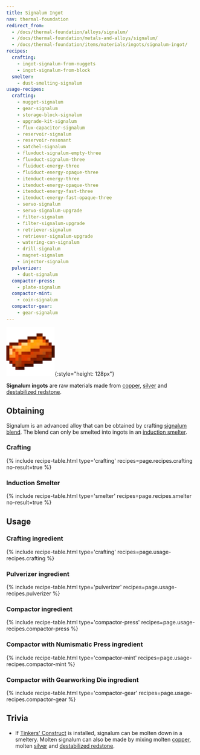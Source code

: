 ```yaml
---
title: Signalum Ingot
nav: thermal-foundation
redirect_from:
  - /docs/thermal-foundation/alloys/signalum/
  - /docs/thermal-foundation/metals-and-alloys/signalum/
  - /docs/thermal-foundation/items/materials/ingots/signalum-ingot/
recipes:
  crafting:
    - ingot-signalum-from-nuggets
    - ingot-signalum-from-block
  smelter:
    - dust-smelting-signalum
usage-recipes:
  crafting:
    - nugget-signalum
    - gear-signalum
    - storage-block-signalum
    - upgrade-kit-signalum
    - flux-capacitor-signalum
    - reservoir-signalum
    - reservoir-resonant
    - satchel-signalum
    - fluxduct-signalum-empty-three
    - fluxduct-signalum-three
    - fluiduct-energy-three
    - fluiduct-energy-opaque-three
    - itemduct-energy-three
    - itemduct-energy-opaque-three
    - itemduct-energy-fast-three
    - itemduct-energy-fast-opaque-three
    - servo-signalum
    - servo-signalum-upgrade
    - filter-signalum
    - filter-signalum-upgrade
    - retriever-signalum
    - retriever-signalum-upgrade
    - watering-can-signalum
    - drill-signalum
    - magnet-signalum
    - injector-signalum
  pulverizer:
    - dust-signalum
  compactor-press:
    - plate-signalum
  compactor-mint:
    - coin-signalum
  compactor-gear:
    - gear-signalum
---
```


![Signalum ingot](/assets/images/thermal-foundation/ingot-signalum.png){:style="height: 128px"}


**Signalum ingots** are raw materials made from [copper](/docs/copper-ingot/),
[silver](/docs/silver-ingot/) and [destabilized
redstone](/docs/destabilized-redstone/).


Obtaining
---------

Signalum is an advanced alloy that can be obtained by crafting [signalum
blend](/docs/signalum-blend/). The blend can only be smelted into ingots in an
[induction smelter](/docs/induction-smelter/).

### Crafting
{% include recipe-table.html type='crafting' recipes=page.recipes.crafting no-result=true %}

### Induction Smelter
{% include recipe-table.html type='smelter' recipes=page.recipes.smelter no-result=true %}


Usage
-----

### Crafting ingredient
{% include recipe-table.html type='crafting' recipes=page.usage-recipes.crafting %}

### Pulverizer ingredient
{% include recipe-table.html type='pulverizer' recipes=page.usage-recipes.pulverizer %}

### Compactor ingredient
{% include recipe-table.html type='compactor-press' recipes=page.usage-recipes.compactor-press %}

### Compactor with Numismatic Press ingredient
{% include recipe-table.html type='compactor-mint' recipes=page.usage-recipes.compactor-mint %}

### Compactor with Gearworking Die ingredient
{% include recipe-table.html type='compactor-gear' recipes=page.usage-recipes.compactor-gear %}


Trivia
------

* If [Tinkers'
  Construct](https://minecraft.curseforge.com/projects/tinkers-construct) is
  installed, signalum can be molten down in a smeltery. Molten signalum can also
  be made by mixing molten [copper](/docs/copper-ingot/), molten
  [silver](/docs/silver-ingot/) and [destabilized
  redstone](/docs/destabilized-redstone/).
